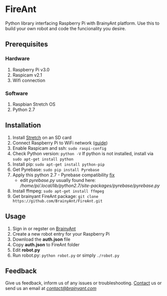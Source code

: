 # FireAnt

Python library interfacing Raspberry Pi with BrainyAnt platform.
Use this to build your own robot and code the funcionality you desire.

## Prerequisites

### Hardware

1. Raspberry Pi v3.0
2. Raspicam v2.1
3. Wifi connection

### Software

1. Raspbian Stretch OS
2. Python 2.7

## Installation

1. Install [Stretch](https://www.raspberrypi.org/downloads/raspbian/) on an SD card
2. Connect Raspberry Pi to WiFi network ([guide](https://www.raspberrypi.org/documentation/configuration/wireless/wireless-cli.md "SETTING WIFI UP VIA THE COMMAND LINE"))
2. Enable Raspicam and ssh: `sudo raspi-config`
3. Check Python version: `python -V`
    If python is not installed, install via `sudo apt-get install python`
4. Install pip: `sudo apt-get install python-pip`
5. Get Pyrebase: `sudo pip install Pyrebase`
6. Apply this python 2.7 - Pyrebase compatibility [fix](https://gist.github.com/codeAshu/f6384203706e989b0d38db6e0a9d11e7 "Pyrebase fix")
    - edit *pyrebase.py* usually found here: */home/pi/.local/lib/python2.7/site-packages/pyrebase/pyrebase.py*
7. Install ffmpeg: `sudo apt-get install ffmpeg`
8. Get brainyant FireAnt package: `git clone https://github.com/BrainyAnt/FireAnt.git`

## Usage

1. Sign in or regster on [BrainyAnt](http://www.brainyant.com "Robots.Unite")
2. Create a new robot entry for your Raspberry Pi
3. Download the __auth.json__ file
4. Copy __auth.json__ to FireAnt folder
5. Edit __robot.py__
6. Run robot.py: `python robot.py` or simply `./robot.py`

## Feedback

Give us feedback, inform us of any issues or troubleshooting. [Contact](http://www.brainyant.com/contact) us or send us an email at *contact@brainyant.com*
